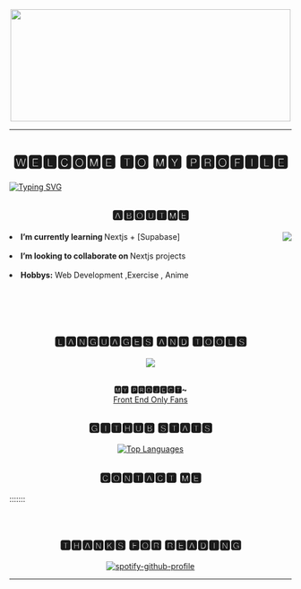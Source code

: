 <!--Header: start-->
<div align="center">
<img src="https://64.media.tumblr.com/d871f029ad4206d17cc6fb52febcd9f7/8cd61287d918f445-fd/s400x600/5887ea80395a0ebafe46468d8411e327c44d01b4.gif" width=500 height=200 >
  
</div>


---

<h1 align="center">
🆆🅴🅻🅲🅾🅼🅴 🆃🅾 🅼🆈 🅿🆁🅾🅵🅸🅻🅴 
</h1>


[![Typing SVG](https://readme-typing-svg.demolab.com?font=Fira+Code&pause=1000&random=false&width=435&lines=Hi+there)](https://git.io/typing-svg)



<h2 align="center">🅰🅱🅾🆄🆃🅼🅴 </h2>



  <div align="center">
<img src="https://64.media.tumblr.com/aadfdb60166729019172734b3c1e297d/8e2e83f59d83336e-fa/s400x600/b35e39b5576e3320cab2976746069afc590d9b90.gif" align="right">
    
  </div>
  
<div align="left">
  
<li><b>I’m currently learning </b> Nextjs + [Supabase] </li>
<br>
<li><b>I’m looking to collaborate on </b>  Nextjs projects</li>
<br>
<li>
<b>Hobbys:</b> Web Development ,Exercise , Anime
</li>

</div>
<br><br><br><br>


<h2 align="center">🅻🅰🅽🅶🆄🅰🅶🅴🆂 🅰🅽🅳 🆃🅾🅾🅻🆂</h2>

<div>
<p align="center">
  <p align="center">
  <a href="https://skillicons.dev">
    <img src="https://skillicons.dev/icons?i=github,bootstrap,tailwind,css,html,php,nextjs,react,py,js,ts,nodejs,mysql,supabase,ps&perline=6" />
  </a>
  </p>
<br>
<div>

<div align="center">
 <b>
 🅼🆈 🅿🆁🅾🅹🅴🅲🆃~
  </b><br>
 <a href="https://onlyme-6yjbcz97d-mooswans-projects.vercel.app">
  Front End Only Fans
  </a>
  </div>
</p>

<h2 align="center">🅶🅸🆃🅷🆄🅱 🆂🆃🅰🆃🆂</h2>
  <p align="center">
<a href="https://github.com/mooswan" align="left"><img src="https://github-readme-stats.vercel.app/api/top-langs/?username=mooswan&langs_count=10&title_color=0891b2&text_color=ffffff&icon_color=0891b2&bg_color=1c1917&hide_border=true&locale=en&custom_title=Top%20%Languages" alt="Top Languages" /></a>
   </p> 
   
<h2 align="center">🅲🅾🅽🆃🅰🅲🆃 🅼🅴</h2>
  <div align="center">
  </div>

<p>

  :::::::
</p>

</div>
<br>
<div>

<h2 align="center">🆃🅷🅰🅽🅺🆂 🅵🅾🆁 🆁🅴🅰🅳🅸🅽🅶</h2>

<div align="center">
  
[![spotify-github-profile](https://spotify-github-profile.vercel.app/api/view?uid=31lr37jswhikqaskzoksiqq7xota&cover_image=true&theme=natemoo-re&show_offline=true&background_color=ffffff&interchange=true&bar_color=53b14f&bar_color_cover=true)](https://spotify-github-profile.vercel.app/api/view?uid=31lr37jswhikqaskzoksiqq7xota&redirect=true)

</div>

<hr>
